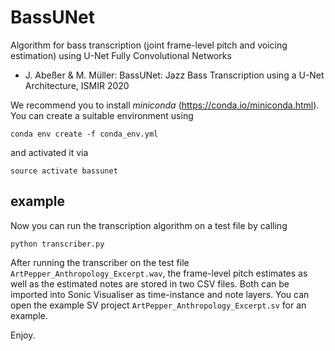 # BassUNet

Algorithm for bass transcription (joint frame-level pitch and voicing estimation) using U-Net Fully Convolutional Networks

  - J. Abeßer & M. Müller: BassUNet: Jazz Bass Transcription using a U-Net Architecture, ISMIR 2020


We recommend you to install *miniconda* (https://conda.io/miniconda.html).
You can create a suitable environment using
```
conda env create -f conda_env.yml
```
and activated it via
```
source activate bassunet
```

## example

Now you can run the transcription algorithm on a test file by calling
```
python transcriber.py
```

After running the transcriber on the test file ```ArtPepper_Anthropology_Excerpt.wav```, 
the frame-level pitch estimates as well as the estimated notes are stored in two CSV files.
Both can be imported into Sonic Visualiser as time-instance and note layers.
You can open the example SV project ```ArtPepper_Anthropology_Excerpt.sv``` for an example.

Enjoy.

